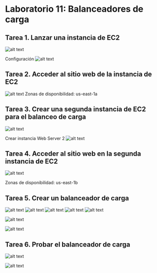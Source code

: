 # Laboratorio 11: Balanceadores de carga

## Tarea 1. Lanzar una instancia de EC2
![alt text](image-95.png)

Configuración
![alt text](image-96.png)


## Tarea 2. Acceder al sitio web de la instancia de EC2
![alt text](image-97.png)
Zonas de disponibilidad: us-east-1a

## Tarea 3. Crear una segunda instancia de EC2 para el balanceo de carga
![alt text](image-98.png)

Crear instancia Web Server 2
![alt text](image-99.png)

## Tarea 4. Acceder al sitio web en la segunda instancia de EC2
![alt text](image-100.png)

Zonas de disponibilidad: us-east-1b

## Tarea 5. Crear un balanceador de carga
![alt text](image-101.png)
![alt text](image-102.png)
![alt text](image-103.png)
![alt text](image-104.png)
![alt text](image-105.png)

![alt text](image-106.png)

![alt text](image-107.png)

## Tarea 6. Probar el balanceador de carga
![alt text](image-108.png)

![alt text](image-109.png)
